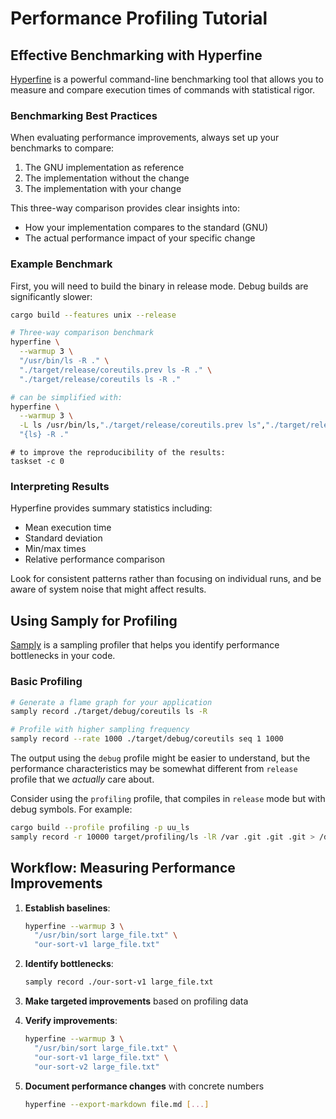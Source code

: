 <!-- spell-checker:ignore taskset -->

# Performance Profiling Tutorial

## Effective Benchmarking with Hyperfine

[Hyperfine](https://github.com/sharkdp/hyperfine) is a powerful command-line benchmarking tool that allows you to measure and compare execution times of commands with statistical rigor.

### Benchmarking Best Practices

When evaluating performance improvements, always set up your benchmarks to compare:

1. The GNU implementation as reference
2. The implementation without the change
3. The implementation with your change

This three-way comparison provides clear insights into:
- How your implementation compares to the standard (GNU)
- The actual performance impact of your specific change

### Example Benchmark

First, you will need to build the binary in release mode. Debug builds are significantly slower:

```bash
cargo build --features unix --release
```

```bash
# Three-way comparison benchmark
hyperfine \
  --warmup 3 \
  "/usr/bin/ls -R ." \
  "./target/release/coreutils.prev ls -R ." \
  "./target/release/coreutils ls -R ."

# can be simplified with:
hyperfine \
  --warmup 3 \
  -L ls /usr/bin/ls,"./target/release/coreutils.prev ls","./target/release/coreutils ls" \
  "{ls} -R ."
```

```
# to improve the reproducibility of the results:
taskset -c 0
```

### Interpreting Results

Hyperfine provides summary statistics including:
- Mean execution time
- Standard deviation
- Min/max times
- Relative performance comparison

Look for consistent patterns rather than focusing on individual runs, and be aware of system noise that might affect results.

## Using Samply for Profiling

[Samply](https://github.com/mstange/samply) is a sampling profiler that helps you identify performance bottlenecks in your code.

### Basic Profiling

```bash
# Generate a flame graph for your application
samply record ./target/debug/coreutils ls -R

# Profile with higher sampling frequency
samply record --rate 1000 ./target/debug/coreutils seq 1 1000
```

The output using the `debug` profile might be easier to understand, but the performance characteristics may be somewhat different from `release` profile that we _actually_ care about.

Consider using the `profiling` profile, that compiles in `release` mode but with debug symbols. For example:
```bash
cargo build --profile profiling -p uu_ls
samply record -r 10000 target/profiling/ls -lR /var .git .git .git > /dev/null
```

## Workflow: Measuring Performance Improvements

1. **Establish baselines**:
   ```bash
   hyperfine --warmup 3 \
     "/usr/bin/sort large_file.txt" \
     "our-sort-v1 large_file.txt"
   ```

2. **Identify bottlenecks**:
   ```bash
   samply record ./our-sort-v1 large_file.txt
   ```

3. **Make targeted improvements** based on profiling data

4. **Verify improvements**:
   ```bash
   hyperfine --warmup 3 \
     "/usr/bin/sort large_file.txt" \
     "our-sort-v1 large_file.txt" \
     "our-sort-v2 large_file.txt"
   ```

5. **Document performance changes** with concrete numbers
   ```bash
   hyperfine --export-markdown file.md [...]
   ```
